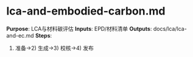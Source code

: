 # lca-and-embodied-carbon.md

**Purpose**: LCA与材料碳评估
**Inputs**: EPD/材料清单
**Outputs**: docs/lca/lca-and-ec.md
**Steps**:

1. 准备→2) 生成→3) 校核→4) 发布
